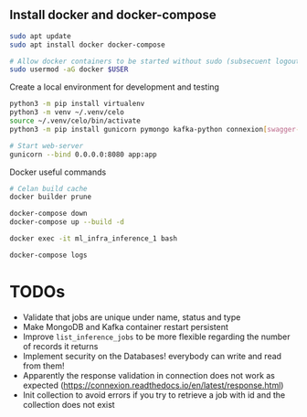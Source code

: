 ## Install docker and docker-compose
```sh
sudo apt update
sudo apt install docker docker-compose

# Allow docker containers to be started without sudo (subsecuent logout and login needed)
sudo usermod -aG docker $USER
```

Create a local environment for development and testing
```sh
python3 -m pip install virtualenv
python3 -m venv ~/.venv/celo
source ~/.venv/celo/bin/activate
python3 -m pip install gunicorn pymongo kafka-python connexion[swagger-ui]

# Start web-server
gunicorn --bind 0.0.0.0:8080 app:app
```

Docker useful commands
```sh
# Celan build cache
docker builder prune

docker-compose down
docker-compose up --build -d

docker exec -it ml_infra_inference_1 bash

docker-compose logs
```





# TODOs
* Validate that jobs are unique under name, status and type
* Make MongoDB and Kafka container restart persistent
* Improve `list_inference_jobs` to be more flexible regarding the number of records it returns 
* Implement security on the Databases! everybody can write and read from them!
* Apparently the response validation in connection does not work as expected (https://connexion.readthedocs.io/en/latest/response.html)
* Init collection to avoid errors if you try to retrieve a job with id and the collection does not exist